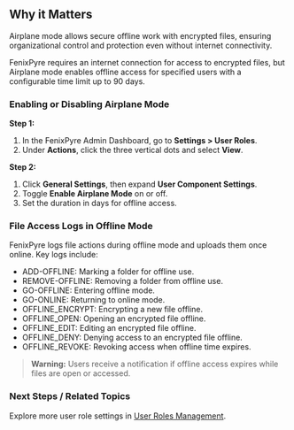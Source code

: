 
## Why it Matters
Airplane mode allows secure offline work with encrypted files, ensuring organizational control and protection even without internet connectivity.

FenixPyre requires an internet connection for access to encrypted files, but Airplane mode enables offline access for specified users with a configurable time limit up to 90 days.

### Enabling or Disabling Airplane Mode

**Step 1:**
1. In the FenixPyre Admin Dashboard, go to **Settings > User Roles**.
2. Under **Actions**, click the three vertical dots and select **View**.

<!-- IMG: ./media/04-admin-guide/user-roles-view.png | Alt: FenixPyre Admin Dashboard User Roles section -->

**Step 2:**
1. Click **General Settings**, then expand **User Component Settings**.
2. Toggle **Enable Airplane Mode** on or off.
3. Set the duration in days for offline access.

<!-- IMG: ./media/04-admin-guide/airplane-mode-settings.png | Alt: FenixPyre Airplane Mode configuration options -->

### File Access Logs in Offline Mode
FenixPyre logs file actions during offline mode and uploads them once online. Key logs include:
- ADD-OFFLINE: Marking a folder for offline use.
- REMOVE-OFFLINE: Removing a folder from offline use.
- GO-OFFLINE: Entering offline mode.
- GO-ONLINE: Returning to online mode.
- OFFLINE_ENCRYPT: Encrypting a new file offline.
- OFFLINE_OPEN: Opening an encrypted file offline.
- OFFLINE_EDIT: Editing an encrypted file offline.
- OFFLINE_DENY: Denying access to an encrypted file offline.
- OFFLINE_REVOKE: Revoking access when offline time expires.

> **Warning:** Users receive a notification if offline access expires while files are open or accessed.

<!-- IMG: ./media/04-admin-guide/offline-notification.png | Alt: Example of offline mode expiration notification -->

### Next Steps / Related Topics
Explore more user role settings in [User Roles Management](/04-admin-guide/user-roles.md).